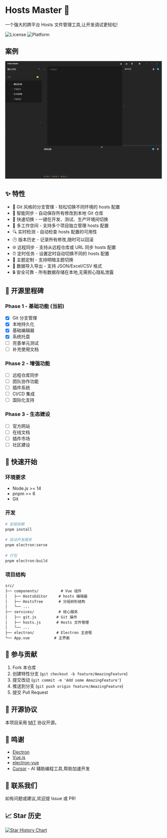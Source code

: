 # Hosts Master 🚀

一个强大的跨平台 Hosts 文件管理工具,让开发调试更轻松! 

![License](https://img.shields.io/badge/license-MIT-blue.svg)
![Platform](https://img.shields.io/badge/platform-Windows%20%7C%20MacOS%20%7C%20Linux-lightgrey.svg)

## 案例
![img.png](img.png)

## ✨ 特性

- 🌲 Git 风格的分支管理 - 轻松切换不同环境的 hosts 配置
- 🔄 智能同步 - 自动保存所有修改到本地 Git 仓库
- 🎯 快速切换 - 一键在开发、测试、生产环境间切换
- 👥 多工作空间 - 支持多个项目独立管理 hosts 配置
- 🔍 实时检测 - 自动检查 hosts 配置的可用性
- 🕒 版本历史 - 记录所有修改,随时可以回滚
- 🌐 远程同步 - 支持从远程仓库或 URL 同步 hosts 配置
- ⏰ 定时任务 - 设置定时自动切换不同的 hosts 配置
- 🎨 主题定制 - 支持明暗主题切换
- 💾 数据导入导出 - 支持 JSON/Excel/CSV 格式
- 🔒 安全可靠 - 所有数据存储在本地,无需担心隐私泄露

## 🎯 开源里程碑

### Phase 1 - 基础功能 (当前) 
- [x] Git 分支管理
- [x] 本地持久化
- [x] 基础编辑器
- [x] 系统托盘
- [ ] 完善单元测试
- [ ] 补充使用文档

### Phase 2 - 增强功能
- [ ] 远程仓库同步
- [ ] 团队协作功能
- [ ] 插件系统
- [ ] CI/CD 集成
- [ ] 国际化支持

### Phase 3 - 生态建设
- [ ] 官方网站
- [ ] 在线文档
- [ ] 插件市场
- [ ] 社区建设

## 🚀 快速开始

### 环境要求

- Node.js >= 14
- pnpm >= 6
- Git

### 开发

```bash
# 安装依赖
pnpm install

# 启动开发服务
pnpm electron:serve

# 打包
pnpm electron:build
```

### 项目结构

```
src/
├── components/          # Vue 组件
│   ├── HostsEditor     # hosts 编辑器
│   ├── HostsTree       # 分组树形结构
│   └── ...
├── services/           # 核心服务
│   ├── git.js         # Git 操作
│   ├── hosts.js       # Hosts 文件管理
│   └── ...
├── electron/          # Electron 主进程
└── App.vue           # 主界面
```

## 🤝 参与贡献

1. Fork 本仓库
2. 创建特性分支 (`git checkout -b feature/AmazingFeature`)
3. 提交改动 (`git commit -m 'Add some AmazingFeature'`)
4. 推送到分支 (`git push origin feature/AmazingFeature`)
5. 提交 Pull Request

## 📝 开源协议

本项目采用 [MIT](LICENSE) 协议开源。

## 🙏 鸣谢

- [Electron](https://www.electronjs.org/)
- [Vue.js](https://vuejs.org/)
- [electron-vue](https://github.com/SimulatedGREG/electron-vue)
- [Cursor](https://cursor.sh/) - AI 辅助编程工具,帮助加速开发

## 📧 联系我们

如有问题或建议,欢迎提 Issue 或 PR!


## 📈 Star 历史

[![Star History Chart](https://api.star-history.com/svg?repos=maskerprc/hosts-master&type=Date)](https://star-history.com/#maskerprc/hosts-master&Date)
